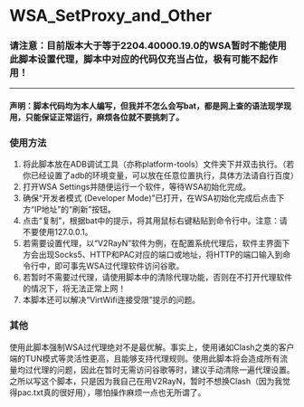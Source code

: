 # WSA_SetProxy_and_Other

### 请注意：目前版本大于等于2204.40000.19.0的WSA暂时不能使用此脚本设置代理，脚本中对应的代码仅充当占位，极有可能不起作用！

---

#### 声明：脚本代码均为本人编写，但我并不怎么会写bat，都是网上查的语法现学现用，只能保证正常运行，麻烦各位就不要挑刺了。

### 使用方法
1. 将此脚本放在ADB调试工具（亦称platform-tools）文件夹下并双击执行。（若你已经设置了adb的环境变量，可以放在任意位置执行，具体方法请自行百度）
2. 打开WSA Settings并随便运行一个软件，等待WSA初始化完成。
3. 确保“开发者模式 (Developer Mode)”已打开，在WSA初始化完成后点击下方“IP地址”的“刷新”按钮。
4. 点击“复制”，根据bat中的提示，将其用鼠标右键粘贴到命令行中。注意：请不要使用127.0.0.1。
5. 若需要设置代理，以“V2RayN”软件为例，在配置系统代理后，软件主界面下方会出现Socks5、HTTP和PAC对应的端口或地址，将HTTP的端口输入到命令行中，即可事先WSA过代理软件访问谷歌。
6. 若暂时不需要过代理，请使用脚本中的清除代理功能，否则在不打开代理软件的情况下，将无法正常上网！
7. 本脚本还可以解决“VirtWifi连接受限”提示的问题。

### 其他
使用此脚本强制WSA过代理绝对不是最优解。事实上，使用诸如Clash之类的客户端的TUN模式等灵活性更高，且能够支持代理规则。使用此脚本将会造成所有流量均过代理的问题，因此在暂时无需访问谷歌等时，建议手动清除一遍代理设置。
之所以写这个脚本，只是因为我自己在用V2RayN，暂时不想换Clash（因为我觉得pac.txt真的很好用），哪怕操作麻烦一点也无所谓了。
